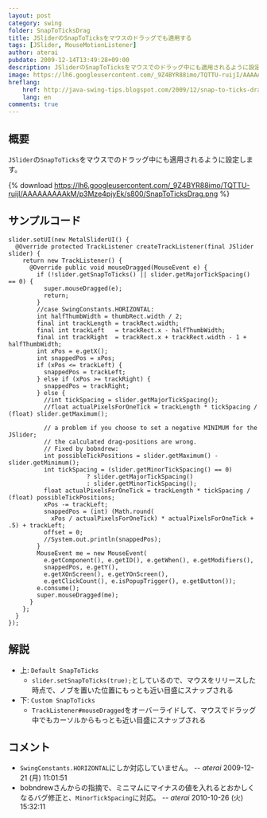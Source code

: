 ```yaml
---
layout: post
category: swing
folder: SnapToTicksDrag
title: JSliderのSnapToTicksをマウスのドラッグでも適用する
tags: [JSlider, MouseMotionListener]
author: aterai
pubdate: 2009-12-14T13:49:28+09:00
description: JSliderのSnapToTicksをマウスでのドラッグ中にも適用されるように設定します。
image: https://lh6.googleusercontent.com/_9Z4BYR88imo/TQTTU-ruijI/AAAAAAAAAkM/p3Mze4pjyEk/s800/SnapToTicksDrag.png
hreflang:
    href: http://java-swing-tips.blogspot.com/2009/12/snap-to-ticks-drag-jslider.html
    lang: en
comments: true
---
```

## 概要
`JSlider`の`SnapToTicks`をマウスでのドラッグ中にも適用されるように設定します。

{% download https://lh6.googleusercontent.com/_9Z4BYR88imo/TQTTU-ruijI/AAAAAAAAAkM/p3Mze4pjyEk/s800/SnapToTicksDrag.png %}

## サンプルコード
<pre class="prettyprint"><code>slider.setUI(new MetalSliderUI() {
  @Override protected TrackListener createTrackListener(final JSlider slider) {
    return new TrackListener() {
      @Override public void mouseDragged(MouseEvent e) {
        if (!slider.getSnapToTicks() || slider.getMajorTickSpacing() == 0) {
          super.mouseDragged(e);
          return;
        }
        //case SwingConstants.HORIZONTAL:
        int halfThumbWidth = thumbRect.width / 2;
        final int trackLength = trackRect.width;
        final int trackLeft   = trackRect.x - halfThumbWidth;
        final int trackRight  = trackRect.x + trackRect.width - 1 + halfThumbWidth;
        int xPos = e.getX();
        int snappedPos = xPos;
        if (xPos &lt;= trackLeft) {
          snappedPos = trackLeft;
        } else if (xPos &gt;= trackRight) {
          snappedPos = trackRight;
        } else {
          //int tickSpacing = slider.getMajorTickSpacing();
          //float actualPixelsForOneTick = trackLength * tickSpacing / (float) slider.getMaximum();

          // a problem if you choose to set a negative MINIMUM for the JSlider;
          // the calculated drag-positions are wrong.
          // Fixed by bobndrew:
          int possibleTickPositions = slider.getMaximum() - slider.getMinimum();
          int tickSpacing = (slider.getMinorTickSpacing() == 0)
                      ? slider.getMajorTickSpacing()
                      : slider.getMinorTickSpacing();
          float actualPixelsForOneTick = trackLength * tickSpacing / (float) possibleTickPositions;
          xPos -= trackLeft;
          snappedPos = (int) (Math.round(
            xPos / actualPixelsForOneTick) * actualPixelsForOneTick + .5) + trackLeft;
          offset = 0;
          //System.out.println(snappedPos);
        }
        MouseEvent me = new MouseEvent(
          e.getComponent(), e.getID(), e.getWhen(), e.getModifiers(),
          snappedPos, e.getY(),
          e.getXOnScreen(), e.getYOnScreen(),
          e.getClickCount(), e.isPopupTrigger(), e.getButton());
        e.consume();
        super.mouseDragged(me);
      }
    };
  }
});
</code></pre>

## 解説
- 上: `Default SnapToTicks`
    - `slider.setSnapToTicks(true);`としているので、マウスをリリースした時点で、ノブを置いた位置にもっとも近い目盛にスナップされる
- 下: `Custom SnapToTicks`
    - `TrackListener#mouseDragged`をオーバーライドして、マウスでドラッグ中でもカーソルからもっとも近い目盛にスナップされる

<!-- dummy comment line for breaking list -->

## コメント
- `SwingConstants.HORIZONTAL`にしか対応していません。 -- *aterai* 2009-12-21 (月) 11:01:51
- bobndrewさんからの指摘で、ミニマムにマイナスの値を入れるとおかしくなるバグ修正と、`MinorTickSpacing`に対応。 -- *aterai* 2010-10-26 (火) 15:32:11

<!-- dummy comment line for breaking list -->
